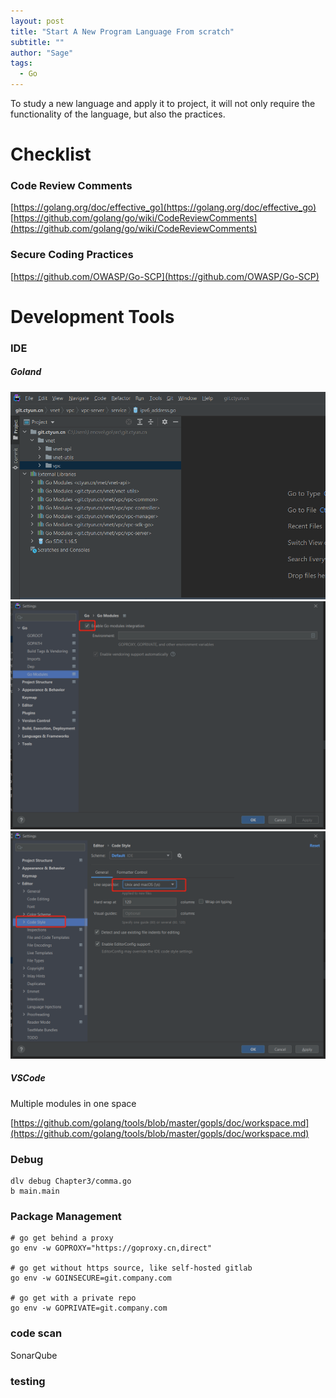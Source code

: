 ```yaml
---
layout: post
title: "Start A New Program Language From scratch"
subtitle: ""
author: "Sage"
tags:
  - Go
---
```


To study a new language and apply it to project, it will not only require the functionality of the language, but also the practices.

# Checklist

### Code Review Comments

[https://golang.org/doc/effective_go](https://golang.org/doc/effective_go)  
[https://github.com/golang/go/wiki/CodeReviewComments](https://github.com/golang/go/wiki/CodeReviewComments)

### Secure Coding Practices

[https://github.com/OWASP/Go-SCP](https://github.com/OWASP/Go-SCP)

# Development Tools

### IDE

##### Goland
![golang project structure](/img/in-post/post-golang/golang_module_structure.png)
![golang enable module](/img/in-post/post-golang/goland_enable_module.png)
![golang default new line](/img/in-post/post-golang/goland_newline_linux.png)

##### VSCode

Multiple modules in one space

[https://github.com/golang/tools/blob/master/gopls/doc/workspace.md](https://github.com/golang/tools/blob/master/gopls/doc/workspace.md)

### Debug

```
dlv debug Chapter3/comma.go
b main.main
```

### Package Management

```
# go get behind a proxy
go env -w GOPROXY="https://goproxy.cn,direct"

# go get without https source, like self-hosted gitlab
go env -w GOINSECURE=git.company.com

# go get with a private repo
go env -w GOPRIVATE=git.company.com
```

### code scan

SonarQube

### testing

